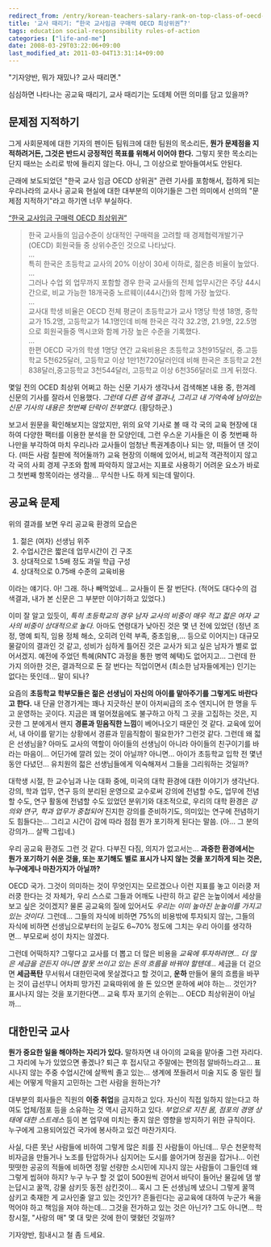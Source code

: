 ```yaml
---
redirect_from: /entry/korean-teachers-salary-rank-on-top-class-of-oecd-countries/
title: '교사 때리기: “한국 교사임금 구매력 OECD 최상위권”?'
tags: education social-responsibility rules-of-action
categories: ["life-and-me"]
date: 2008-03-29T03:22:06+09:00
last_modified_at: 2011-03-04T13:31:14+09:00
---
```

"기자양반, 뭐가 재밌나? 교사 때리면."

심심하면 나타나는 공교육 때리기, 교사 때리기는 도데체 어떤 의미를 담고
있을까?  
  


## 문제점 지적하기

그게 사회문제에 대한 기자의 펜이든 팀워크에 대한 팀원의 목소리든, **뭔가
문제점을 지적하려거든, 그것은 반드시 긍정적인 목표를 위해서 이어야 한다.**
그렇지 못한 목소리는 단지 때쓰는 소리로 밖에 들리지 않는다. 아니, 그
이상으로 받아들여서도 안된다.

근래에 보도되었던 "한국 교사 임금 OECD 상위권" 관련 기사를 포함해서,
접하게 되는 우리나라의 교사나 공교육 현실에 대한 대부분의 이야기들은
그런 의미에서 선의의 "문제점 지적하기"라고 하기엔 너무 부실하다.

[“한국 교사임금 구매력 OECD 최상위권”](http://www.hani.co.kr/section-007000000/2001/06/007000000200106140008206.html)

> 한국 교사들의 임금수준이 상대적인 구매력을 고려할 때
> 경제협력개발기구(OECD) 회원국들 중 상위수준인 것으로 나타났다.  
> ...  
> 특히 한국은 초등학교 교사의 20% 이상이 30세 이하로, 젊은층 비율이 높았다.  
> ...  
> 그러나 수업 외 업무까지 포함할 경우 한국 교사들의 전체 업무시간은
> 주당 44시간으로, 비교 가능한 18개국중 노르웨이(44시간)와 함께 가장 높았다.  
> ...  
> 교사대 학생 비율은 OECD 전체 평균이 초등학교가 교사 1명당 학생 18명,
> 중학교가 15.2명, 고등학교가 14.1명인데 비해 한국은 각각 32.2명,
> 21.9명, 22.5명으로 회원국들중 멕시코와 함께 가장 높은 수준을 기록했다.  
> ...  
> 한편 OECD 국가의 학생 1명당 연간 교육비용은 초등학교 3천915달러,
> 중.고등학교 5천625달러, 고등학교 이상 1만1천720달러인데 비해 한국은
> 초등학교 2천838달러,중고등학교 3천544달러, 고등학교 이상 6천356달러로
> 크게 뒤졌다.

몇일 전의 OCED 최상위 어쩌고 하는 신문 기사가 생각나서 검색해본 내용 중,
한겨레 신문의 기사를 잘라서 인용했다. *그런데 다른 검색 결과나, 그리고
내 기억속에 남아있는 신문 기사의 내용은 첫번째 단락이 전부였다.*
(황당하군.)

보고서 원문을 확인해보지는 않았지만, 위의 요약 기사로 볼 때 각 국의
교육 현장에 대하여 다양한 팩터를 이용한 분석을 한 모양인데, 그런 우스운
기사들은 이 중 첫번째 하나만을 부각하여 마치 우리나라 교사들이 엄청난
특권계층이나 되는 양, 떠들어 댄 것이다. (떠든 사람 칠판에 적어둘까?) 교육
현장의 이해에 있어서, 비교적 객관적이지 않고 각 국의 사회 경제 구조와
함께 파악하지 않고서는 지표로 사용하기 어려운 요소가 바로 그 첫번째
항목이라는 생각을... 무식한 나도 하게 되는데 말이다.

## 공교육 문제

위의 결과를 보면 우리 공교육 환경의 모습은

1. 젊은 (여자) 선생님 위주
2. 수업시간은 짧은데 업무시간이 긴 구조
3. 상대적으로 1.5배 정도 과밀 학급 구성
4. 상대적으로 0.75배 수준의 교육비용

이라는 얘기다. 아! 그래. 하나 빼먹었네... 교사들이 돈 잘 번단다. (적어도
대다수의 검색결과, 내가 본 신문은 그 부분만 이야기하고 있었다.)

이미 잘 알고 있듯이, *특히 초등학교의 경우 남자 교사의 비중이 매우 적고
젋은 여자 교사의 비중이 상대적으로 높다.* 아마도 연령대가 낮아진 것은 몇
년 전에 있었던 (정년 조정, 명예 퇴직, 임용 정체 해소, 오히려 인력 부족,
중초임용,... 등으로 이어지는) 대규모 물갈이의 결과인 것 같고, 성비가
심하게 틀어진 것은 교사가 되고 싶은 남자가 별로 없어서겠지. 예전에 주었던
특혜(RNTC 과정을 통한 병역 혜택)도 없어지고... 그런데 한 가지 의아한
것은, 결과적으로 돈 잘 번다는 직업이면서 (최소한 남자들에게는) 인기는
없다는 뜻인데... 말이 되나?

요즘의 **초등학교 학부모들은 젊은 선생님이 자신의 아이를 맡아주기를
그렇게도 바란다고 한다.** 내 단골 안경가게는 꽤나 지긋하신 분이
아저씨급의 조수 엔지니어 한 명을 두고 운영하는 곳이다. 지금은 꽤
멀어졌음에도 불구하고 아직 그 곳을 고집하는 것은, 지긋한 그 분에게서
왠지 **경륜과 믿음직한 느낌**이 베어나오기 때문인 것 같다. 교육에 있어서,
내 아이를 맡기는 상황에서 경륜과 믿음직함이 필요한가? 그런것 같다.
그런데 왜 젋은 선생님을? 아마도 교사의 역할이 아이들의 선생님이 아니라
아이들의 친구이기를 바라는 마음이... 어딘가에 깔려 있는 것이 아닐까?
아니면... 아이가 초등학교 입학 전 몇년 동안 다녔던... 유치원의 젋은
선생님들에게 익숙해져서 그들을 그리워하는 것일까?

대학생 시절, 한 교수님과 나눈 대화 중에, 미국의 대학 환경에 대한 이야기가
생각난다. 강의, 학과 업무, 연구 등의 분리된 운영으로 교수로써 강의에
전념할 수도, 업무에 전념할 수도, 연구 활동에 전념할 수도 있었던 분위기와
대조적으로, 우리의 대학 환경은 *강의와 연구, 학과 업무가 중첩되어* 진지한
강의를 준비하기도, 의미있는 연구에 전념하기도 힘들다는... 그리고 시간이
감에 따라 점점 뭔가 포기하게 된다는 말씀.
(아... 그 분의 강의가... 살짝 그립네.)

우리 공교육 환경도 그런 것 같다. 다부진 다짐, 의지가 없고서는... **과중한
환경에서는 뭔가 포기하기 쉬운 것을, 또는 포기해도 별로 표시가 나지 않는
것을 포기하게 되는 것은, 누구에게나 마찬가지가 아닐까?**

OECD 국가. 그것이 의미하는 것이 무엇인지는 모르겠으나 이런 지표를 놓고
이러쿵 저러쿵 한다는 것 자체가, 우리 스스로 그들과 어깨도 나란히 하고
같은 눈높이에서 세상을 보고 싶은 것이겠지? 물론 공교육의 질에 있어서도
*우리는 이미 높아진 눈높이를 가지고 있는 것이다.* 그런데... 그들의 자식에
비하면 75%의 비용밖에 투자되지 않는, 그들의 자식에 비하면
선생님으로부터의 눈길도 6~70% 정도에 그치는 우리 아이를 생각하면...
부모로써 성이 차지는 않겠다.

그런데 어떡하지? 그렇다고 교사를 더 뽑고 더 많은 비용을 *교육에
투자하려면... 더 많은 세금을 걷든지 아니면 잘못 쓰이고 있는 돈의 흐름을
바꿔야 할텐데...* 세금을 더 걷으면 **세금폭탄** 무서워서 대한민국에
못살겠다고 할 것이고, **운하** 만들어 물의 흐름을 바꾸는 것이 급선무니
어차피 망가진 교육따위에 쓸 돈 있으면 운하에 써야 하는... 것인가?
표시나지 않는 것을 포기한다면... 교육 투자 포기의 순위는...
OECD 최상위권이 아닐까...

## 대한민국 교사

**뭔가 중요한 일을 해야하는 자리가 있다.** 말하자면 내 아이의 교육을
맡아줄 그런 자리다. 그 자리에 누가 있었으면 좋겠나? 퇴근 후 접시닦고
주말에는 편의점 알바하느라고... 표시나지 않는 주중 수업시간에 살짝씩
졸고 있는...
생계에 쪼들려서 미술 지도 중 밀린 월세는 어떻게 막을지 고민하는 그런
사람을 원하는가?

대부분의 회사들은 직원의 **이중 취업**을 금지하고 있다. 자신이 직접
일하지 않는다고 하여도 업체/점포 등을 소유하는 것 역시 금지하고 있다.
*부업으로 지친 몸, 점포의 경영 상태에 대한 스트레스* 등이 본 업무에
미치는 좋지 않은 영향을 방지하기 위한 규칙이다. 누구에게 고용되어있건
국가에 봉사하고 있건 마찬가지다.

사실, 다른 못난 사람들에 비하여 그렇게 많은 죄를 진 사람들이 아닌데...
무슨 천문학적 비자금을 만들거나 노조를 탄압하거나 심지어는 도시를
쓸어가며 정권을 잡거나... 이런 떳떳한 공공의 적들에 비하면 정말 선량한
소시민에 지나지 않는 사람들이 그들인데 왜 그렇게 씹혀야 하지? 누구 누구
할 것 없이 500원씩 걷어서 바닥이 들어난 물길에 댐 쌓는답시고 꿀꺽, 강물
삼키듯 동전 삼킨것이... 혹시 그 돈 선생님께 냈으니 그렇게 꿀꺽 삼키고
축재한 게 교사인줄 알고 있는 것인가? 흔들린다는 공교육에 대하여 누군가
욕을 먹어야 하고 책임을 져야 하는데... 그것을 전가하고 있는 것은 아닌가?
그도 아니면... 학창시절, "사랑의 매" 몇 대 맞은 것에 한이 맺혔던 것일까?

기자양반, 힘내시고 철 좀 드세요.

